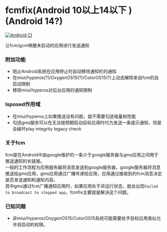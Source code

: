 # fcmfix(Android 10以上14以下 )(Android 14?)

[![Android CI](https://github.com/kooritea/fcmfix/workflows/Android%20CI/badge.svg)](https://github.com/kooritea/fcmfix/actions)

让fcm/gcm唤醒未启动的应用进行发送通知  

### 附加功能

- 阻止Android系统在应用停止时自动移除通知栏的通知
- 在miui/hyperos(?)/OxygenOS15(?)/ColorOS15(?)上动态解除来自fcm的自启动限制
- 移除miui/hyperos对后台应用的通知限制

### lsposed作用域
- 在miui/hyperos上如果推送没有问题，就不需要勾选电量和性能
- 勾选gms服务可以在无法按预期启动目标应用时代为发送一条提示通知，但是会破坏play integrity legacy check

### 关于fcm

fcm是在Android中由google维护的一条介于google服务器与gms应用之间用于推送通知的长链接。  
一般的工作流程为应用服务器将消息发送到google服务器，google服务器将消息推送给gms应用，gms应用通过广播传递给应用，应用通过接收到的fcm消息决定是否发送通知和通知内容。  
其中gms通过fcm广播通知应用时，如果应用处于非运行状态，就会出现`Failed to broadcast to stopped app`，fcmfix主要就是解决这个问题。

### 已知问题

- 非miui/hyperos/OxygenOS15/ColorOS15系统可能需要给予目标应用类似允许自启动的权限。
